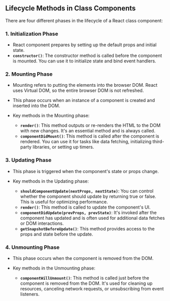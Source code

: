 ## Lifecycle Methods in Class Components

There are four different phases in the lifecycle of a React class component:

### 1. Initialization Phase

- React component prepares by setting up the default props and initial state.
- **`constructor()`**: The constructor method is called before the component is mounted. You can use it to initialize state and bind event handlers.

### 2. Mounting Phase

- Mounting refers to putting the elements into the browser DOM. React uses Virtual DOM, so the entire browser DOM is not refreshed.
- This phase occurs when an instance of a component is created and inserted into the DOM.
- Key methods in the Mounting phase:

  - **`render()`**: This method outputs or re-renders the HTML to the DOM with new changes. It's an essential method and is always called.
  - **`componentDidMount()`**: This method is called after the component is rendered. You can use it for tasks like data fetching, initializing third-party libraries, or setting up timers.

### 3. Updating Phase

- This phase is triggered when the component's state or props change.
- Key methods in the Updating phase:

  - **`shouldComponentUpdate(nextProps, nextState)`**: You can control whether the component should update by returning true or false. This is useful for optimizing performance.
  - **`render()`**: This method is called to update the component's UI.
  - **`componentDidUpdate(prevProps, prevState)`**: It's invoked after the component has updated and is often used for additional data fetches or DOM interactions.
  - **`getSnapshotBeforeUpdate()`**: This method provides access to the props and state before the update.

### 4. Unmounting Phase

- This phase occurs when the component is removed from the DOM.
- Key methods in the Unmounting phase:

  - **`componentWillUnmount()`**: This method is called just before the component is removed from the DOM. It's used for cleaning up resources, canceling network requests, or unsubscribing from event listeners.
